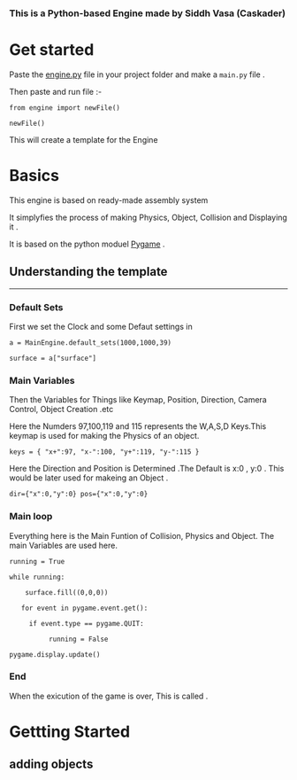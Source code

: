 
### This is a Python-based Engine made by Siddh Vasa (Caskader)

# Get started

Paste the [engine.py](engine.py) file in your project folder and make a `main.py` file .

Then paste and run file :-

`from engine import newFile()`

`newFile()`

This will create a template for the Engine

# Basics

This engine is based on ready-made assembly system 

It simplyfies the process of making Physics, Object, Collision and Displaying it .

It is based on the python moduel [Pygame](https://www.pygame.org/news) .

## Understanding the template

---

### Default Sets
First we set the Clock and some Defaut settings in

`a = MainEngine.default_sets(1000,1000,39)`

`surface = a["surface"]`

### Main Variables

Then the Variables for Things like Keymap, Position, Direction, Camera Control, Object Creation .etc

Here the Numders 97,100,119 and 115 represents the W,A,S,D Keys.This keymap is used for making the Physics of an object.

`keys = {
    "x+":97,
    "x-":100,
    "y+":119,
    "y-":115
}`

Here the Direction and Position is Determined .The Default is x:0 , y:0 .  This would be later used for makeing an Object .  

`dir={"x":0,"y":0}
pos={"x":0,"y":0}`

### Main loop

Everything here is the Main Funtion of Collision, Physics and Object. The main Variables are used here.

`running = True`

`while running:`

`    surface.fill((0,0,0))`

`   for event in pygame.event.get():`

`     if event.type == pygame.QUIT:`

`          running = False`
    
`pygame.display.update()`

### End

When the exicution of the game is over, This is called .

# Gettting Started

## adding objects
    